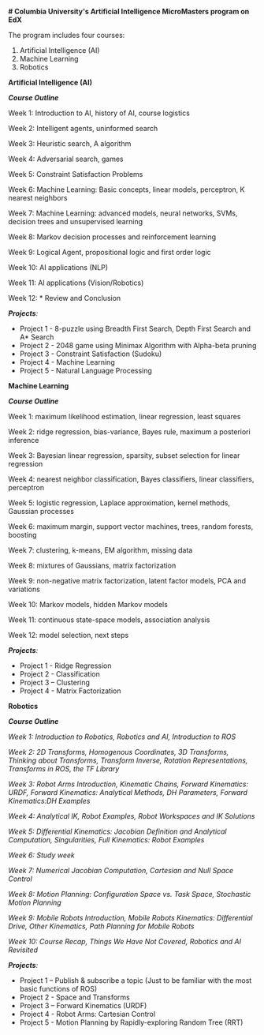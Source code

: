**# Columbia University's Artificial Intelligence MicroMasters program on EdX**

The program includes four courses:

1. Artificial Intelligence (AI)
2. Machine Learning
3. Robotics

**Artificial Intelligence (AI)**

***Course Outline*** 

Week 1: Introduction to AI, history of AI, course logistics

Week 2: Intelligent agents, uninformed search

Week 3: Heuristic search, A algorithm

Week 4: Adversarial search, games

Week 5: Constraint Satisfaction Problems

Week 6: Machine Learning: Basic concepts, linear models, perceptron, K nearest neighbors

Week 7: Machine Learning: advanced models, neural networks, SVMs, decision trees and unsupervised learning

Week 8: Markov decision processes and reinforcement learning

Week 9: Logical Agent, propositional logic and first order logic

Week 10: AI applications (NLP)

Week 11: AI applications (Vision/Robotics)

Week 12: \* Review and Conclusion

***Projects**:*

- Project 1 - 8-puzzle using Breadth First Search, Depth First Search and A\* Search
- Project 2 - 2048 game using Minimax Algorithm with Alpha-beta pruning
- Project 3 - Constraint Satisfaction (Sudoku)
- Project 4 - Machine Learning
- Project 5 - Natural Language Processing

**Machine Learning**

***Course Outline*** 

Week 1: maximum likelihood estimation, linear regression, least squares

Week 2: ridge regression, bias-variance, Bayes rule, maximum a posteriori inference

Week 3: Bayesian linear regression, sparsity, subset selection for linear regression

Week 4: nearest neighbor classification, Bayes classifiers, linear classifiers, perceptron

Week 5: logistic regression, Laplace approximation, kernel methods, Gaussian processes

Week 6: maximum margin, support vector machines, trees, random forests, boosting

Week 7: clustering, k-means, EM algorithm, missing data

Week 8: mixtures of Gaussians, matrix factorization

Week 9: non-negative matrix factorization, latent factor models, PCA and variations

Week 10: Markov models, hidden Markov models

Week 11: continuous state-space models, association analysis

Week 12: model selection, next steps

***Projects**:*

- Project 1 - Ridge Regression
- Project 2 - Classification
- Project 3 – Clustering
- Project 4 - Matrix Factorization

**Robotics**

***Course Outline***

*Week 1: Introduction to Robotics, Robotics and AI, Introduction to ROS*

*Week 2: 2D Transforms, Homogenous Coordinates, 3D Transforms, Thinking about Transforms, Transform Inverse, Rotation Representations, Transforms in ROS, the TF Library*

*Week 3: Robot Arms Introduction, Kinematic Chains, Forward Kinematics: URDF, Forward Kinematics: Analytical Methods, DH Parameters, Forward Kinematics:DH Examples*

*Week 4: Analytical IK, Robot Examples, Robot Workspaces and IK Solutions*

*Week 5: Differential Kinematics: Jacobian Definition and Analytical Computation, Singularities, Full Kinematics: Robot Examples*

*Week 6: Study week*

*Week 7: Numerical Jacobian Computation, Cartesian and Null Space Control*

*Week 8: Motion Planning: Configuration Space vs. Task Space, Stochastic Motion Planning*

*Week 9: Mobile Robots Introduction, Mobile Robots Kinematics: Differential Drive, Other Kinematics, Path Planning for Mobile Robots*

*Week 10: Course Recap, Things We Have Not Covered, Robotics and AI Revisited*

***Projects**:*

- Project 1 – Publish & subscribe a topic (Just to be familiar with the most basic functions of ROS)
- Project 2 - Space and Transforms
- Project 3 – Forward Kinematics (URDF)
- Project 4 - Robot Arms: Cartesian Control
- Project 5 - Motion Planning by Rapidly-exploring Random Tree (RRT)


